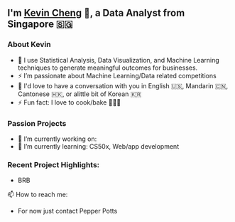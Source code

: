 ## I'm [Kevin Cheng][linkedin] 👋, a Data Analyst from Singapore 🇸🇬

### About Kevin
- 🚀  I use Statistical Analysis, Data Visualization, and Machine Learning techniques to generate meaningful outcomes for businesses.
- ⚡  I’m passionate about Machine Learning/Data related competitions
- 💬  I'd love to have a conversation with you in English 🇺🇸, Mandarin 🇨🇳, Cantonese 🇭🇰, or alittle bit of Korean 🇰🇷
- ⚡ Fun fact: I love to cook/bake 🍜🥘🍪


### Passion Projects
- 🔭 I’m currently working on: 
- 🌱 I’m currently learning: CS50x, Web/app development 


### Recent Project Highlights:
- BRB


📫 How to reach me:
- For now just contact Pepper Potts


[linkedin]: https://www.linkedin.com/in/chengkh/
